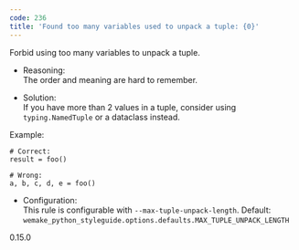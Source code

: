 ```yaml
---
code: 236
title: 'Found too many variables used to unpack a tuple: {0}'
---
```


Forbid using too many variables to unpack a tuple.

  - Reasoning:  
    The order and meaning are hard to remember.

  - Solution:  
    If you have more than 2 values in a tuple, consider using
    `typing.NamedTuple` or a dataclass instead.

Example:

    # Correct:
    result = foo()
    
    # Wrong:
    a, b, c, d, e = foo()

  - Configuration:  
    This rule is configurable with `--max-tuple-unpack-length`. Default:
    `wemake_python_styleguide.options.defaults.MAX_TUPLE_UNPACK_LENGTH`

<div class="versionadded">

0.15.0

</div>